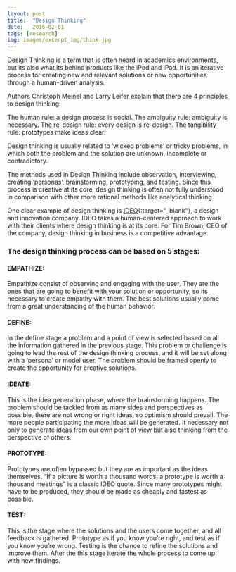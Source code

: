```yaml
---
layout: post
title:  "Design Thinking"
date:   2016-02-01
tags: [research]
img: images/excerpt_img/think.jpg
---
```


Design Thinking is a term that is often heard in academics environments, but its also what its behind products like the iPod and iPad. It is an iterative process for creating new and relevant solutions or new opportunities through a human-driven analysis. 

Authors Christoph Meinel and Larry Leifer explain that there are 4 principles to design thinking:

The human rule: a design process is social.
The ambiguity rule: ambiguity is necessary.
The re-design rule: every design is re-design.
The tangibility rule: prototypes make ideas clear.

Design thinking is usually related to ‘wicked problems’ or tricky problems, in which both the problem and the solution are unknown, incomplete or contradictory.

The methods used in Design Thinking include observation, interviewing, creating ‘personas’, brainstorming, prototyping, and testing. Since this process is creative at its core, design thinking is often not fully understood in comparison with other more rational methods like analytical thinking. 

One clear example of design thinking is [IDEO](https://www.ideo.com/){:target="_blank"}, a design and innovation company. IDEO takes a human-centered approach to work with their clients where design thinking is at its core. For Tim Brown, CEO of the company, design thinking in business is a competitive advantage. 

### The design thinking process can be based on 5 stages:

#### EMPATHIZE:

Empathize consist of observing and engaging with the user. They are the ones that are going to benefit with your solution or opportunity, so its necessary to create empathy with them. The best solutions usually come from a great understanding of the human behavior.

#### DEFINE:

In the define stage a problem and a point of view is selected based on all the information gathered in the previous stage. This problem or challenge is going to lead the rest of the design thinking process, and it will be set along with a ‘persona’ or model user. The problem should be framed openly to create the opportunity for creative solutions.

#### IDEATE:

This is the idea generation phase, where the brainstorming happens. The problem should be tackled from as many sides and perspectives as possible, there are not wrong or right ideas, so optimism should prevail. The more people participating the more ideas will be generated. It necessary not only to generate ideas from our own point of view but also thinking from the perspective of others. 

#### PROTOTYPE:

Prototypes are often bypassed but they are as important as the ideas themselves. “If a picture is worth a thousand words, a prototype is worth a thousand meetings” is a classic IDEO quote. Since many prototypes might have to be produced, they should be made as cheaply and fastest as possible.

#### TEST:

This is the stage where the solutions and the users come together, and all feedback is gathered.  Prototype as if you know you’re right, and test as if you know you’re wrong. Testing is the chance to refine the solutions and improve them. After the this stage iterate the whole process to come up with new findings.
